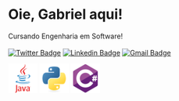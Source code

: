 # Oie, Gabriel aqui!

Cursando Engenharia em Software! 
</br>
</br>
[![Twitter Badge](https://img.shields.io/badge/-@gabrielspxls-00875f?style=flat-square&labelColor=00875f&logo=twitter&logoColor=white&link=https://twitter.com/gabrielspxls)](https://twitter.com/gabrielspxls) 
[![Linkedin Badge](https://img.shields.io/badge/-Gabriel%20Silva-00875f?style=flat-square&logo=Linkedin&logoColor=white&link=https://www.linkedin.com/in/gabriels5g//)](https://www.linkedin.com/in/gabriels5g/) 
[![Gmail Badge](https://img.shields.io/badge/-gabrielspxlsf@gmail.com-00875f?style=flat-square&logo=Gmail&logoColor=white&link=mailto:gabrielspxls@gmail.com)](mailto:gabrielspxls@gmail.com)


<div style="display: inline_block">
   <img align="center" alt="Java" height="60" width="60" src="https://github.com/devicons/devicon/blob/master/icons/java/java-original-wordmark.svg">
   <img align="center" alt="Python" height="60" width="60" src="https://github.com/devicons/devicon/blob/master/icons/python/python-original.svg">
   <img align="center" alt="Java" height="60" width="60" src="https://github.com/devicons/devicon/blob/master/icons/csharp/csharp-original.svg">
</div>




